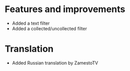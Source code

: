 # Features and improvements

* Added a text filter
* Added a collected/uncollected filter

# Translation

* Added Russian translation by ZamestoTV
